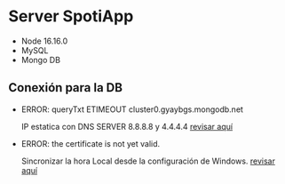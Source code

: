 # Server SpotiApp

- Node 16.16.0
- MySQL
- Mongo DB

## Conexión para la DB

- ERROR: queryTxt ETIMEOUT cluster0.gyaybgs.mongodb.net

    IP estatica con DNS SERVER 8.8.8.8 y 4.4.4.4 [revisar aquí](https://stackoverflow.com/questions/61800062/error-querytxt-etimeout-when-connecting-to-mongodb-atlas-using-mongoose)

- ERROR: the certificate is not yet valid.

    Sincronizar la hora Local desde la configuración de Windows. [revisar aquí](https://stackoverflow.com/questions/64886919/mongodb-atlas-connection-issue)